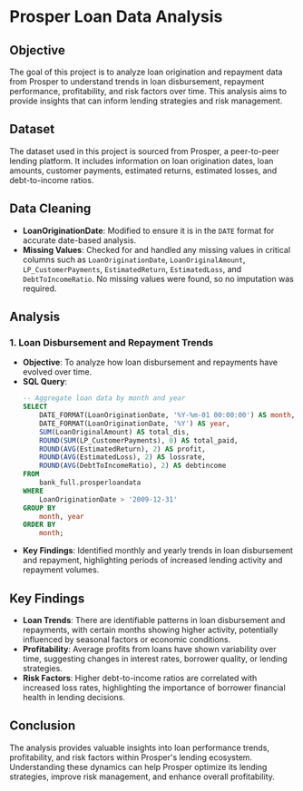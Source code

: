 # Prosper Loan Data Analysis

## Objective
The goal of this project is to analyze loan origination and repayment data from Prosper to understand trends in loan disbursement, repayment performance, profitability, and risk factors over time. This analysis aims to provide insights that can inform lending strategies and risk management.

## Dataset
The dataset used in this project is sourced from Prosper, a peer-to-peer lending platform. It includes information on loan origination dates, loan amounts, customer payments, estimated returns, estimated losses, and debt-to-income ratios.

## Data Cleaning
- **LoanOriginationDate**: Modified to ensure it is in the `DATE` format for accurate date-based analysis.
- **Missing Values**: Checked for and handled any missing values in critical columns such as `LoanOriginationDate`, `LoanOriginalAmount`, `LP_CustomerPayments`, `EstimatedReturn`, `EstimatedLoss`, and `DebtToIncomeRatio`. No missing values were found, so no imputation was required.

## Analysis

### 1. **Loan Disbursement and Repayment Trends**
   - **Objective**: To analyze how loan disbursement and repayments have evolved over time.
   - **SQL Query**:
     ```sql
     -- Aggregate loan data by month and year
     SELECT
         DATE_FORMAT(LoanOriginationDate, '%Y-%m-01 00:00:00') AS month,
         DATE_FORMAT(LoanOriginationDate, '%Y') AS year,
         SUM(LoanOriginalAmount) AS total_dis,
         ROUND(SUM(LP_CustomerPayments), 0) AS total_paid,
         ROUND(AVG(EstimatedReturn), 2) AS profit,
         ROUND(AVG(EstimatedLoss), 2) AS lossrate,
         ROUND(AVG(DebtToIncomeRatio), 2) AS debtincome
     FROM 
         bank_full.prosperloandata
     WHERE 
         LoanOriginationDate > '2009-12-31'
     GROUP BY 
         month, year
     ORDER BY 
         month;
     ```
   - **Key Findings**: Identified monthly and yearly trends in loan disbursement and repayment, highlighting periods of increased lending activity and repayment volumes.

## Key Findings
- **Loan Trends**: There are identifiable patterns in loan disbursement and repayments, with certain months showing higher activity, potentially influenced by seasonal factors or economic conditions.
- **Profitability**: Average profits from loans have shown variability over time, suggesting changes in interest rates, borrower quality, or lending strategies.
- **Risk Factors**: Higher debt-to-income ratios are correlated with increased loss rates, highlighting the importance of borrower financial health in lending decisions.

## Conclusion
The analysis provides valuable insights into loan performance trends, profitability, and risk factors within Prosper's lending ecosystem. Understanding these dynamics can help Prosper optimize its lending strategies, improve risk management, and enhance overall profitability.


